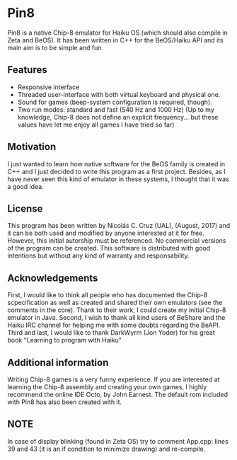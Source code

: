 # Pin8
Pin8 is a native Chip-8 emulator for Haiku OS (which should also compile in Zeta and BeOS). It has been written in C++ for the BeOS/Haiku API and its main aim is to be simple and fun.

## Features
- Responsive interface
- Threaded user-interface with both virtual keyboard and physical one.
- Sound for games (beep-system configuration is required, though).
- Two run modes: standard and fast (540 Hz and 1000 Hz) (Up to my knowledge, Chip-8 does not define an explicit frequency... but these values have let me enjoy all games I have tried so far)

## Motivation
I just wanted to learn how native software for the BeOS family is created in C++ and I just decided to write this program as a first project. Besides, as I have never seen this kind of emulator in these systems, I thought that it was a good idea.

## License
This program has been written by Nicolás C. Cruz (UAL), (August, 2017) and it can be both used and modified by anyone interested at it for free. However, this initial autorship must be referenced. No commercial versions of the program can be created. This software is distributed with good intentions but without any kind of warranty and responsability.

## Acknowledgements
First, I would like to think all people who has documented the Chip-8 scpecification as well as created and shared their own emulators (see the comments in the core). Thank to their work, I could create my initial Chip-8 emulator in Java. Second, I wish to thank all kind users of BeShare and the Haiku IRC channel for helping me with some doubts regarding the BeAPI. Third and last, I would like to thank DarkWyrm (Jon Yoder) for his great book "Learning to program with Haiku"

## Additional information
Writing Chip-8 games is a very funny experience. If you are interested at learning the Chip-8 assembly and creating your own games, I highly recommend the online IDE Octo, by John Earnest. The default rom included with Pin8 has also been created with it.

## NOTE
In case of display blinking (found in Zeta OS) try to comment App.cpp: lines 39 and 43 (it is an if condition to minimize drawing) and re-compile.
